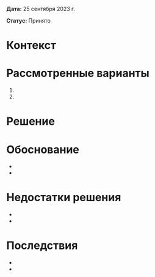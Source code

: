 **Дата:** 25 сентября 2023 г.

**Статус:** Принято

# Контекст


# Рассмотренные варианты

1.
2.

# Решение


# Обоснование

-
-

# Недостатки решения

-
-

# Последствия

-
-
